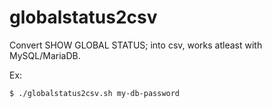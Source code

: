 # globalstatus2csv
Convert SHOW GLOBAL STATUS; into csv, works atleast with MySQL/MariaDB.

Ex:
```
$ ./globalstatus2csv.sh my-db-password
```
